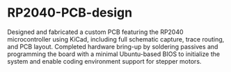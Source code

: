 # RP2040-PCB-design
Designed and fabricated a custom PCB featuring the RP2040 microcontroller using KiCad, including full schematic capture, trace routing, and PCB layout. Completed hardware bring-up by soldering passives and programming the board with a minimal Ubuntu-based BIOS to initialize the system and enable coding environment support for stepper motors.
